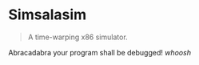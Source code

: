 # Simsalasim

> A time-warping x86 simulator.

Abracadabra your program shall be debugged! *whoosh*

